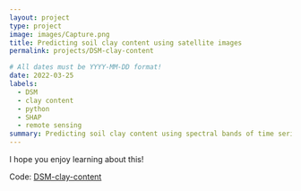 ```yaml
---
layout: project
type: project
image: images/Capture.png
title: Predicting soil clay content using satellite images
permalink: projects/DSM-clay-content

# All dates must be YYYY-MM-DD format!
date: 2022-03-25
labels:
  - DSM
  - clay content
  - python
  - SHAP
  - remote sensing
summary: Predicting soil clay content using spectral bands of time series images (Landsat) in python.
---
```





I hope you enjoy learning about this!  



Code: <a href="https://github.com/neli12/DSM-clay-content"><i class="large github icon"></i>DSM-clay-content</a>

